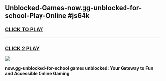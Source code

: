 
## Unblocked-Games-now.gg-unblocked-for-school-Play-Online #js64k
<h3>
<a href="https://news.freeplayer.one?title=now.gg-unblocked-for-school&ref=3">CLICK TO PLAY</a></h3>
<hr>

<h3>
<a href="https://news.freeplayer.one?title=now.gg-unblocked-for-school&ref=3">CLICK 2 PLAY</a>
  
</h3>

<a href="https://news.freeplayer.one?title=now.gg-unblocked-for-school&ref=3"><img src="https://clearcache.store/games.png"></a>


**now.gg-unblocked-for-school games unblocked: Your Gateway to Fun and Accessible Online Gaming**
